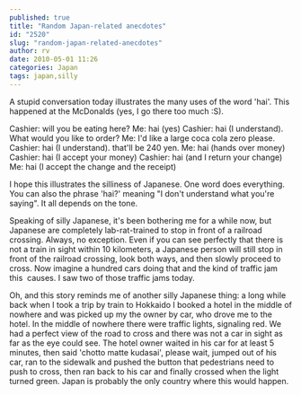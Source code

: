 ```yaml
---
published: true
title: "Random Japan-related anecdotes"
id: "2520"
slug: "random-japan-related-anecdotes"
author: rv
date: 2010-05-01 11:26
categories: Japan
tags: japan,silly
---
```

A stupid conversation today illustrates the many uses of the word 'hai'. This happened at the McDonalds (yes, I go there too much :S).

Cashier: will you be eating here?
Me: hai (yes)
Cashier: hai (I understand). What would you like to order?
Me: I'd like a large coca cola zero please.
Cashier: hai (I understand). that'll be 240 yen.
Me: hai (hands over money)
Cashier: hai (I accept your money)
Cashier: hai (and I return your change)
Me: hai (I accept the change and the receipt)

I hope this illustrates the silliness of Japanese. One word does everything. You can also the phrase 'hai?' meaning "I don't understand what you're saying". It all depends on the tone.

Speaking of silly Japanese, it's been bothering me for a while now, but Japanese are completely lab-rat-trained to stop in front of a railroad crossing. Always, no exception. Even if you can see perfectly that there is not a train in sight within 10 kilometers, a Japanese person will still stop in front of the railroad crossing, look both ways, and then slowly proceed to cross. Now imagine a hundred cars doing that and the kind of traffic jam this  causes. I saw two of those traffic jams today.

Oh, and this story reminds me of another silly Japanese thing: a long while back when I took a trip by train to Hokkaido I booked a hotel in the middle of nowhere and was picked up my the owner by car, who drove me to the hotel. In the middle of nowhere there were traffic lights, signaling red. We had a perfect view of the road to cross and there was not a car in sight as far as the eye could see. The hotel owner waited in his car for at least 5 minutes, then said 'chotto matte kudasai', please wait, jumped out of his car, ran to the sidewalk and pushed the button that pedestrians need to push to cross, then ran back to his car and finally crossed when the light turned green. Japan is probably the only country where this would happen.